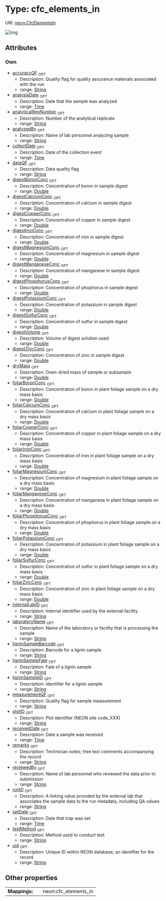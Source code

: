 
# Type: cfc_elements_in




URI: [neon:CfcElementsIn](https://data.neonscience.org/CfcElementsIn)


![img](http://yuml.me/diagram/nofunky;dir:TB/class/[CfcElementsIn&#124;uid:string%20%3F;plotID:string%20%3F;remarks:string%20%3F;setDate:time%20%3F;collectDate:time%20%3F;dryMass:double%20%3F;laboratoryName:string%20%3F;internalLabID:string%20%3F;receivedDate:time%20%3F;testMethod:string%20%3F;analysisDate:time%20%3F;analyzedBy:string%20%3F;dataQF:string%20%3F;reviewedBy:string%20%3F;ligninSampleBarcode:string%20%3F;ligninSampleFate:string%20%3F;ligninSampleID:string%20%3F;analyticalRepNumber:string%20%3F;runID:string%20%3F;accuracyQF:string%20%3F;measurementQF:string%20%3F;digestBoronConc:double%20%3F;digestCalciumConc:double%20%3F;digestCopperConc:double%20%3F;digestIronConc:double%20%3F;digestMagnesiumConc:double%20%3F;digestManganeseConc:double%20%3F;digestPhosphorusConc:double%20%3F;digestPotassiumConc:double%20%3F;digestSulfurConc:double%20%3F;digestVolume:double%20%3F;digestZincConc:double%20%3F;foliarBoronConc:double%20%3F;foliarCalciumConc:double%20%3F;foliarCopperConc:double%20%3F;foliarIronConc:double%20%3F;foliarMagnesiumConc:double%20%3F;foliarManganeseConc:double%20%3F;foliarPhosphorusConc:double%20%3F;foliarPotassiumConc:double%20%3F;foliarSulfurConc:double%20%3F;foliarZincConc:double%20%3F])

## Attributes


### Own

 * [accuracyQF](accuracyQF.md)  <sub>OPT</sub>
    * Description: Quality flag for quality assurance materials associated with the run
    * range: [String](types/String.md)
 * [analysisDate](analysisDate.md)  <sub>OPT</sub>
    * Description: Date that the sample was analyzed
    * range: [Time](types/Time.md)
 * [analyticalRepNumber](analyticalRepNumber.md)  <sub>OPT</sub>
    * Description: Number of the analytical replicate
    * range: [String](types/String.md)
 * [analyzedBy](analyzedBy.md)  <sub>OPT</sub>
    * Description: Name of lab personnel analyzing sample
    * range: [String](types/String.md)
 * [collectDate](collectDate.md)  <sub>OPT</sub>
    * Description: Date of the collection event
    * range: [Time](types/Time.md)
 * [dataQF](dataQF.md)  <sub>OPT</sub>
    * Description: Data quality flag
    * range: [String](types/String.md)
 * [digestBoronConc](digestBoronConc.md)  <sub>OPT</sub>
    * Description: Concentration of boron in sample digest
    * range: [Double](types/Double.md)
 * [digestCalciumConc](digestCalciumConc.md)  <sub>OPT</sub>
    * Description: Concentration of calcium in sample digest
    * range: [Double](types/Double.md)
 * [digestCopperConc](digestCopperConc.md)  <sub>OPT</sub>
    * Description: Concentration of copper in sample digest
    * range: [Double](types/Double.md)
 * [digestIronConc](digestIronConc.md)  <sub>OPT</sub>
    * Description: Concentration of iron in sample digest
    * range: [Double](types/Double.md)
 * [digestMagnesiumConc](digestMagnesiumConc.md)  <sub>OPT</sub>
    * Description: Concentration of magnesium in sample digest
    * range: [Double](types/Double.md)
 * [digestManganeseConc](digestManganeseConc.md)  <sub>OPT</sub>
    * Description: Concentration of manganese in sample digest
    * range: [Double](types/Double.md)
 * [digestPhosphorusConc](digestPhosphorusConc.md)  <sub>OPT</sub>
    * Description: Concentration of phophorus in sample digest
    * range: [Double](types/Double.md)
 * [digestPotassiumConc](digestPotassiumConc.md)  <sub>OPT</sub>
    * Description: Concentration of potassium in sample digest
    * range: [Double](types/Double.md)
 * [digestSulfurConc](digestSulfurConc.md)  <sub>OPT</sub>
    * Description: Concentration of sulfur in sample digest
    * range: [Double](types/Double.md)
 * [digestVolume](digestVolume.md)  <sub>OPT</sub>
    * Description: Volume of digest solution used
    * range: [Double](types/Double.md)
 * [digestZincConc](digestZincConc.md)  <sub>OPT</sub>
    * Description: Concentration of zinc in sample digest
    * range: [Double](types/Double.md)
 * [dryMass](dryMass.md)  <sub>OPT</sub>
    * Description: Oven-dried mass of sample or subsample
    * range: [Double](types/Double.md)
 * [foliarBoronConc](foliarBoronConc.md)  <sub>OPT</sub>
    * Description: Concentration of boron in plant foliage sample on a dry mass basis
    * range: [Double](types/Double.md)
 * [foliarCalciumConc](foliarCalciumConc.md)  <sub>OPT</sub>
    * Description: Concentration of calcium in plant foliage sample on a dry mass basis
    * range: [Double](types/Double.md)
 * [foliarCopperConc](foliarCopperConc.md)  <sub>OPT</sub>
    * Description: Concentration of copper in plant foliage sample on a dry mass basis
    * range: [Double](types/Double.md)
 * [foliarIronConc](foliarIronConc.md)  <sub>OPT</sub>
    * Description: Concentration of iron in plant foliage sample on a dry mass basis
    * range: [Double](types/Double.md)
 * [foliarMagnesiumConc](foliarMagnesiumConc.md)  <sub>OPT</sub>
    * Description: Concentration of magnesium in plant foliage sample on a dry mass basis
    * range: [Double](types/Double.md)
 * [foliarManganeseConc](foliarManganeseConc.md)  <sub>OPT</sub>
    * Description: Concentration of manganese in plant foliage sample on a dry mass basis
    * range: [Double](types/Double.md)
 * [foliarPhosphorusConc](foliarPhosphorusConc.md)  <sub>OPT</sub>
    * Description: Concentration of phophorus in plant foliage sample on a dry mass basis
    * range: [Double](types/Double.md)
 * [foliarPotassiumConc](foliarPotassiumConc.md)  <sub>OPT</sub>
    * Description: Concentration of potassium in plant foliage sample on a dry mass basis
    * range: [Double](types/Double.md)
 * [foliarSulfurConc](foliarSulfurConc.md)  <sub>OPT</sub>
    * Description: Concentration of sulfur in plant foliage sample on a dry mass basis
    * range: [Double](types/Double.md)
 * [foliarZincConc](foliarZincConc.md)  <sub>OPT</sub>
    * Description: Concentration of zinc in plant foliage sample on a dry mass basis
    * range: [Double](types/Double.md)
 * [internalLabID](internalLabID.md)  <sub>OPT</sub>
    * Description: Internal identifier used by the external facility
    * range: [String](types/String.md)
 * [laboratoryName](laboratoryName.md)  <sub>OPT</sub>
    * Description: Name of the laboratory or facility that is processing the sample
    * range: [String](types/String.md)
 * [ligninSampleBarcode](ligninSampleBarcode.md)  <sub>OPT</sub>
    * Description: Barcode for a lignin sample
    * range: [String](types/String.md)
 * [ligninSampleFate](ligninSampleFate.md)  <sub>OPT</sub>
    * Description: Fate of a lignin sample
    * range: [String](types/String.md)
 * [ligninSampleID](ligninSampleID.md)  <sub>OPT</sub>
    * Description: Identifier for a lignin sample
    * range: [String](types/String.md)
 * [measurementQF](measurementQF.md)  <sub>OPT</sub>
    * Description: Quality flag for sample measurement
    * range: [String](types/String.md)
 * [plotID](plotID.md)  <sub>OPT</sub>
    * Description: Plot identifier (NEON site code_XXX)
    * range: [String](types/String.md)
 * [receivedDate](receivedDate.md)  <sub>OPT</sub>
    * Description: Date a sample was received
    * range: [Time](types/Time.md)
 * [remarks](remarks.md)  <sub>OPT</sub>
    * Description: Technician notes; free text comments accompanying the record
    * range: [String](types/String.md)
 * [reviewedBy](reviewedBy.md)  <sub>OPT</sub>
    * Description: Name of lab personnel who reviewed the data prior to submission
    * range: [String](types/String.md)
 * [runID](runID.md)  <sub>OPT</sub>
    * Description: A linking value provided by the external lab that associates the sample data to the run metadata, including QA values
    * range: [String](types/String.md)
 * [setDate](setDate.md)  <sub>OPT</sub>
    * Description: Date that trap was set
    * range: [Time](types/Time.md)
 * [testMethod](testMethod.md)  <sub>OPT</sub>
    * Description: Method used to conduct test
    * range: [String](types/String.md)
 * [uid](uid.md)  <sub>OPT</sub>
    * Description: Unique ID within NEON database; an identifier for the record
    * range: [String](types/String.md)

## Other properties

|  |  |  |
| --- | --- | --- |
| **Mappings:** | | neon:cfc_elements_in |

